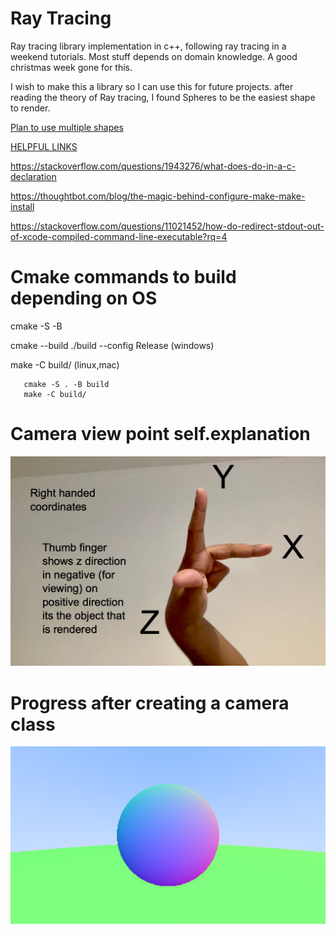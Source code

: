 # Ray Tracing

Ray tracing library implementation in c++, following ray tracing in a weekend tutorials. Most stuff depends on domain knowledge. A good christmas week gone for this. 

I wish to make this a library so I can use this for future projects. after reading the theory of Ray tracing, I found Spheres to be the easiest shape to render.

<u> Plan to use multiple shapes </u>

<u> HELPFUL LINKS </u>

https://stackoverflow.com/questions/1943276/what-does-do-in-a-c-declaration

https://thoughtbot.com/blog/the-magic-behind-configure-make-make-install

https://stackoverflow.com/questions/11021452/how-do-redirect-stdout-out-of-xcode-compiled-command-line-executable?rq=4


# Cmake commands to build depending on OS
cmake -S <path to source> -B <path to build>

cmake --build ./build --config Release (windows)

make -C build/ (linux,mac) 

```
   cmake -S . -B build
   make -C build/
```

# Camera view point self.explanation

<img src="images/ray_tracing.png" width="800">

# Progress after creating a camera class

<img src="images/image.jpg" width="800">